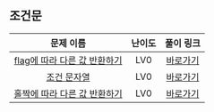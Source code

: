 ## 조건문

|        문제 이름         |         난이도          |        풀이 링크         |          
| :-----: | :-----: | :-----: |
| <a href="https://school.programmers.co.kr/learn/courses/30/lessons/181933" target="_blank">flag에 따라 다른 값 반환하기</a> | LV0 | <a href="./solution/flag에 따라 다른 값 반환하기.cpp">바로가기</a> |
| <a href="https://school.programmers.co.kr/learn/courses/30/lessons/181934" target="_blank">조건 문자열</a> | LV0 | <a href="./solution/조건 문자열.cpp">바로가기</a> |
| <a href="https://school.programmers.co.kr/learn/courses/30/lessons/181935" target="_blank">홀짝에 따라 다른 값 반환하기</a> | LV0 | <a href="./solution/홀짝에 따라 다른 값 반환하기.cpp">바로가기</a> |
